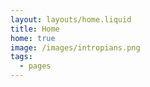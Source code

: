 ```yaml
---
layout: layouts/home.liquid
title: Home
home: true
image: /images/intropians.png
tags:
  - pages
---
```

